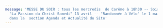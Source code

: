 ```yaml
---
message: 'MESSE DU SOIR : tous les mercredis  de Carême à 18h30 -- Soirée Cinéma
  "La Passion du Christ Samedi" 13 avril -- "Randonnée à Vélo" le 1 mai, détails
  dans la  section Agenda et Actualité du Site'
---
```

